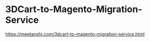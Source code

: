 # 3DCart-to-Magento-Migration-Service
https://meetanshi.com/3dcart-to-magento-migration-service.html
